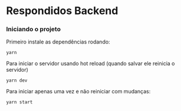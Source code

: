 # Respondidos Backend

### Iniciando o projeto

Primeiro instale as dependências rodando:

`yarn`

Para iniciar o servidor usando hot reload (quando salvar ele reinicia o servidor)

`yarn dev`

Para iniciar apenas uma vez e não reiniciar com mudanças:

`yarn start`

